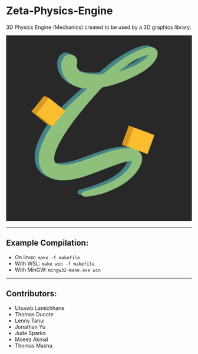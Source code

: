 # **Zeta-Physics-Engine**

3D Physics Engine (Mechanics) created to be used by a 3D graphics library.

![Logo](yourmom_png.png)

___

## Example Compilation:
* On linux: `make -f makefile`
* With WSL: `make win -f makefile`
* With MinGW: `mingw32-make.exe win`

___

## Contributors:
 * Utsawb Lamichhane
 * Thomas Ducote
 * Lenny Tanui
 * Jonathan Yu
 * Jude Sparks
 * Moeez Akmal
 * Thomas Masha
